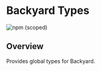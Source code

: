 # Backyard Types
![npm (scoped)](https://img.shields.io/npm/v/@backyard/types)

## Overview
Provides global types for Backyard.
